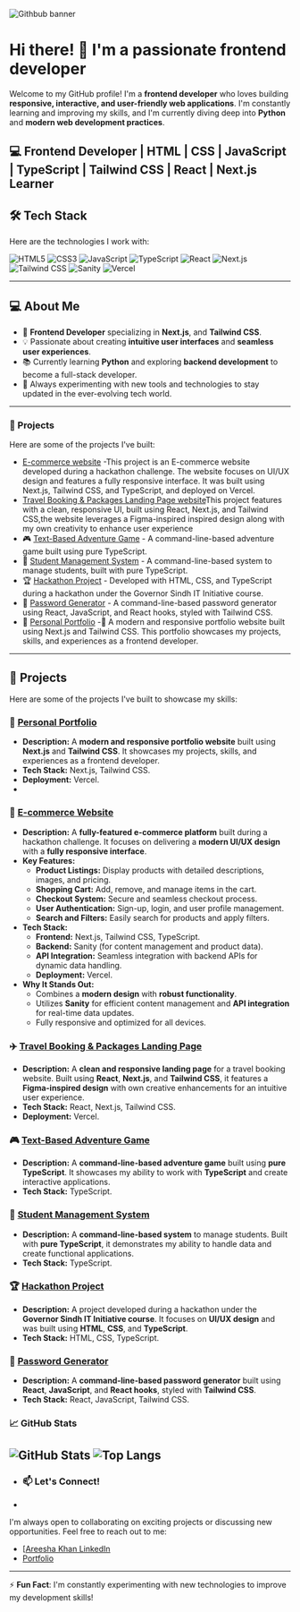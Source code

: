 ![Githbub banner](https://github.com/user-attachments/assets/cfdbd171-12d8-4fe5-965d-eaf85e1d21ae)

# Hi there! 👋 I'm a passionate frontend developer

Welcome to my GitHub profile! I'm a **frontend developer** who loves building **responsive, interactive, and user-friendly web applications**. I'm constantly learning and improving my skills, and I'm currently diving deep into **Python** and **modern web development practices**.

## 💻 Frontend Developer | HTML | CSS | JavaScript | TypeScript | Tailwind CSS | React | Next.js Learner

## 🛠️ Tech Stack

Here are the technologies I work with:

![HTML5](https://img.shields.io/badge/html5-%23E34F26.svg?style=for-the-badge&logo=html5&logoColor=white)
![CSS3](https://img.shields.io/badge/css3-%231572B6.svg?style=for-the-badge&logo=css3&logoColor=white)
![JavaScript](https://img.shields.io/badge/javascript-%23323330.svg?style=for-the-badge&logo=javascript&logoColor=%23F7DF1E)
![TypeScript](https://img.shields.io/badge/typescript-%23007ACC.svg?style=for-the-badge&logo=typescript&logoColor=white)
![React](https://img.shields.io/badge/react-%2320232a.svg?style=for-the-badge&logo=react&logoColor=%2361DAFB)
![Next.js](https://img.shields.io/badge/next.js-%23000000.svg?style=for-the-badge&logo=nextdotjs&logoColor=white)
![Tailwind CSS](https://img.shields.io/badge/tailwindcss-%2338B2AC.svg?style=for-the-badge&logo=tailwind-css&logoColor=white)
![Sanity](https://img.shields.io/badge/sanity-%23F03E2F.svg?style=for-the-badge&logo=sanity&logoColor=white)
![Vercel](https://img.shields.io/badge/vercel-%23000000.svg?style=for-the-badge&logo=vercel&logoColor=white)

---
## 💻 About Me

- 🚀 **Frontend Developer** specializing in  **Next.js**, and **Tailwind CSS**.
- 💡 Passionate about creating **intuitive user interfaces** and **seamless user experiences**.
- 📚 Currently learning **Python** and exploring **backend development** to become a full-stack developer.
- 🔧 Always experimenting with new tools and technologies to stay updated in the ever-evolving tech world.

---

### 🌱 Projects

Here are some of the projects I've built:
-  [E-commerce website](https://ui-ux-hackathone-six.vercel.app/) -This project is an E-commerce website developed during a hackathon challenge. The website focuses on UI/UX design and features a fully responsive interface. It was built using Next.js, Tailwind CSS, and TypeScript, and deployed on Vercel.
-   [Travel Booking & Packages Landing Page website](https://tavel-website.vercel.app/)This project features  with a clean, responsive UI, built using React, Next.js, and Tailwind CSS,the website leverages a Figma-inspired inspired design along with my own creativity to enhance user experience
- 🎮 [Text-Based Adventure Game](https://github.com/Areeshakhan723/Text-Based-Adventure-Game) - A command-line-based adventure game built using pure TypeScript.
- 📘 [Student Management System](https://github.com/Areeshakhan723/Student_management_System_project_07) - A command-line-based system to manage students, built with pure TypeScript.
- 🏆 [Hackathon Project](https://github.com/Areeshakhan723/hackathone_milestone_5) - Developed with HTML, CSS, and TypeScript during a hackathon under the Governor Sindh IT Initiative course.
- 🔐 [Password Generator](https://github.com/Areeshakhan723/password_generator) - A command-line-based password generator using React, JavaScript, and React hooks, styled with Tailwind CSS.
- 🌟 [Personal Portfolio](https://portfolio-using-next-js-tailwind-css-pi.vercel.app/) -🚀 A modern and responsive portfolio website built using Next.js and Tailwind CSS. This portfolio showcases my projects, skills, and experiences as a frontend developer.
  

---

## 🌱 Projects

Here are some of the projects I've built to showcase my skills:

### 🌟 [Personal Portfolio](https://portfolio-using-next-js-tailwind-css-pi.vercel.app/)
- **Description:** A **modern and responsive portfolio website** built using **Next.js** and **Tailwind CSS**. It showcases my projects, skills, and experiences as a frontend developer.
- **Tech Stack:** Next.js, Tailwind CSS.
- **Deployment:** Vercel.
- 
### 🛒 [E-commerce Website](https://ui-ux-hackathone-six.vercel.app/)
- **Description:** A **fully-featured e-commerce platform** built during a hackathon challenge. It focuses on delivering a **modern UI/UX design** with a **fully responsive interface**.
- **Key Features:**
  - **Product Listings:** Display products with detailed descriptions, images, and pricing.
  - **Shopping Cart:** Add, remove, and manage items in the cart.
  - **Checkout System:** Secure and seamless checkout process.
  - **User Authentication:** Sign-up, login, and user profile management.
  - **Search and Filters:** Easily search for products and apply filters.
- **Tech Stack:**
  - **Frontend:** Next.js, Tailwind CSS, TypeScript.
  - **Backend:** Sanity (for content management and product data).
  - **API Integration:** Seamless integration with backend APIs for dynamic data handling.
  - **Deployment:** Vercel.
- **Why It Stands Out:**
  - Combines a **modern design** with **robust functionality**.
  - Utilizes **Sanity** for efficient content management and **API integration** for real-time data updates.
  - Fully responsive and optimized for all devices.

### ✈️ [Travel Booking & Packages Landing Page](https://tavel-website.vercel.app/)
- **Description:** A **clean and responsive landing page** for a travel booking website. Built using **React**, **Next.js**, and **Tailwind CSS**, it features a **Figma-inspired design** with own creative enhancements for an intuitive user experience.
- **Tech Stack:** React, Next.js, Tailwind CSS.
- **Deployment:** Vercel.

### 🎮 [Text-Based Adventure Game](https://github.com/Areeshakhan723/Text-Based-Adventure-Game)
- **Description:** A **command-line-based adventure game** built using **pure TypeScript**. It showcases my ability to work with **TypeScript** and create interactive applications.
- **Tech Stack:** TypeScript.

### 📘 [Student Management System](https://github.com/Areeshakhan723/Student_management_System_project_07)
- **Description:** A **command-line-based system** to manage students. Built with **pure TypeScript**, it demonstrates my ability to handle data and create functional applications.
- **Tech Stack:** TypeScript.

### 🏆 [Hackathon Project](https://github.com/Areeshakhan723/hackathone_milestone_5)
- **Description:** A project developed during a hackathon under the **Governor Sindh IT Initiative course**. It focuses on **UI/UX design** and was built using **HTML**, **CSS**, and **TypeScript**.
- **Tech Stack:** HTML, CSS, TypeScript.

### 🔐 [Password Generator](https://github.com/Areeshakhan723/password_generator)
- **Description:** A **command-line-based password generator** built using **React**, **JavaScript**, and **React hooks**, styled with **Tailwind CSS**.
- **Tech Stack:** React, JavaScript, Tailwind CSS.



### 📈 GitHub Stats

![GitHub Stats](https://github-readme-stats.vercel.app/api?username=Areeshakhan723&show_icons=true&theme=radical)
![Top Langs](https://github-readme-stats.vercel.app/api/top-langs/?username=Areeshakhan723&layout=compact&theme=radical)
---

- ### 📫 Let's Connect!
- 
I'm always open to collaborating on exciting projects or discussing new opportunities. Feel free to reach out to me:

- [[Areesha Khan LinkedIn](https://www.linkedin.com/in/areesha-khan-04bb07305/)
- [Portfolio](https://portfolio-using-next-js-tailwind-css-pi.vercel.app/)


---

⚡ **Fun Fact**: I'm constantly experimenting with new technologies to improve my development skills!
